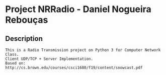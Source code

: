 # Project NRRadio - Daniel Nogueira Rebouças
## Description

    This is a Radio Transmission project on Python 3 for Computer Network Class.
    Client UDP/TCP + Server Implementation.
    Based on: http://cs.brown.edu/courses/csci1680/f19/content/snowcast.pdf
